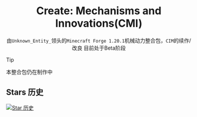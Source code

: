<!--markdownlint-disable MD001 MD033 MD041 MD051-->

<div align="center">

# Create: Mechanisms and Innovations(CMI)
由`Unknown_Entity_`领头的`Minecraft Forge 1.20.1`机械动力整合包，`CIM`的续作/改良 目前处于Beta阶段

</div>

> [!TIP]
>
> 本整合包仍在制作中



## Stars 历史

[![Star 历史](https://starchart.cc/VechniMetel/CodeNameCIM2.svg?variant=adaptive)](https://starchart.cc/VechniMetel/CodeNameCIM2)